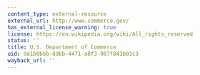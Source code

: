```yaml
---
content_type: external-resource
external_url: http://www.commerce.gov/
has_external_license_warning: true
license: https://en.wikipedia.org/wiki/All_rights_reserved
status: ''
title: U.S. Department of Commerce
uid: da1b0bbb-dd6b-4471-a8f3-087f843b03c3
wayback_url: ''
---
```

